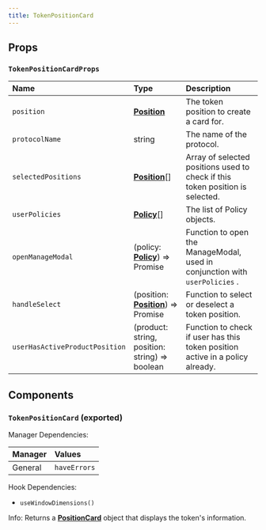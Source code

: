 ```yaml
---
title: TokenPositionCard
---
```


## Props

### `TokenPositionCardProps`

| Name | Type | Description                                                          |
| :--- | :--- | :------------------------------------------------------------------- |
| `position` | [**Position**](/docs/dev-docs/frontend/constants/types#position-exported) | The token position to create a card for.
| `protocolName` | string | The name of the protocol.
| `selectedPositions` | [**Position**](/docs/dev-docs/frontend/constants/types#position-exported)[] | Array of selected positions used to check if this token position is selected.
| `userPolicies` | [**Policy**](/docs/dev-docs/frontend/constants/types#policy-exported)[] | The list of Policy objects.
| `openManageModal` | (policy: [**Policy**](/docs/dev-docs/frontend/constants/types#policy-exported)) => Promise | Function to open the ManageModal, used in conjunction with `userPolicies` .
| `handleSelect` | (position: [**Position**](/docs/dev-docs/frontend/constants/types#position-exported)) => Promise | Function to select or deselect a token position.
| `userHasActiveProductPosition` | (product: string, position: string) => boolean | Function to check if user has this token position active in a policy already.

## Components

### `TokenPositionCard` (exported)

Manager Dependencies:

| Manager | Values                                                          |
| :--- | :------------------------------------------------------------------- |
| General | `haveErrors`

Hook Dependencies:

- `useWindowDimensions()`

Info: Returns a [**PositionCard**](/docs/dev-docs/frontend/components/atoms/Card#positioncard-exported) object that displays the token's information.
